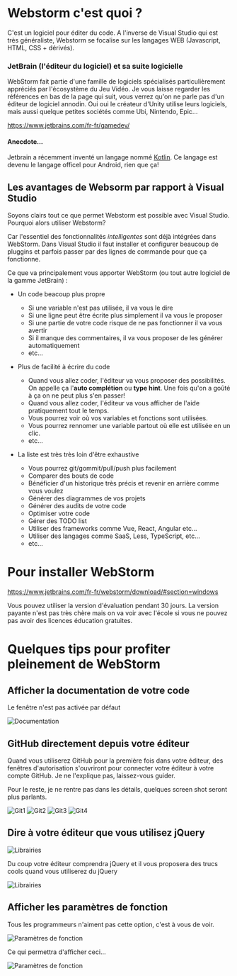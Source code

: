 # Webstorm c'est quoi ?

C'est un logiciel pour éditer du code. A l'inverse de Visual Studio qui est très généraliste, Webstorm se focalise sur les langages WEB (Javascript, HTML, CSS + dérivés).

### JetBrain (l'éditeur du logiciel) et sa suite logicielle
WebStorm fait partie d'une famille de logiciels spécialisés particulièrement appréciés par l'écosystème du Jeu Vidéo. Je vous laisse regarder les références en bas de la page qui suit, vous verrez qu'on ne parle pas d'un éditeur de logiciel annodin. Oui oui le créateur d'Unity utilise leurs logiciels, mais aussi quelque petites sociétés comme Ubi, Nintendo, Epic...

https://www.jetbrains.com/fr-fr/gamedev/

#### Anecdote...
Jetbrain a récemment inventé un langage nommé [Kotlin](https://developer.android.com/kotlin?hl=fr). Ce langage est devenu le langage officel pour Android, rien que ça!


## Les avantages de Websorm par rapport à Visual Studio

Soyons clairs tout ce que permet Webstorm est possible avec Visual Studio. Pourquoi alors utiliser Webstorm?

Car l'essentiel des fonctionnalités *intelligentes* sont déjà intégrées dans WebStorm. Dans Visual Studio il faut installer et configurer beaucoup de pluggins et parfois passer par des lignes de commande pour que ça fonctionne.

Ce que va principalement vous apporter WebStorm (ou tout autre logiciel de la gamme JetBrain) :

- Un code beacoup plus propre
   - Si une variable n'est pas utilisée, il va vous le dire
   - Si une ligne peut être écrite plus simplement il va vous le proposer
   - Si une partie de votre code risque de ne pas fonctionner il va vous avertir
   - Si il manque des commentaires, il va vous proposer de les générer automatiquement
   - etc...
   
- Plus de facilité à écrire du code
   - Quand vous allez coder, l'éditeur va vous proposer des possibilités. On appelle ça l'**auto complétion** ou **type hint**. Une fois qu'on a goûté à ça on ne peut plus s'en passer!
   - Quand vous allez coder, l'éditeur va vous afficher de l'aide pratiquement tout le temps.
   - Vous pourrez voir où vos variables et fonctions sont utilisées.
   - Vous pourrez rennomer une variable partout où elle est utilisée en un clic.
   - etc...
 
 - La liste est très très loin d'être exhaustive
    - Vous pourrez git/gommit/pull/push plus facilement
    - Comparer des bouts de code
    - Bénéficier d'un historique très précis et revenir en arrière comme vous voulez
    - Générer des diagrammes de vos projets
    - Générer des audits de votre code
    - Optimiser votre code
    - Gérer des TODO list
    - Utiliser des frameworks comme Vue, React, Angular etc...
    - Utiliser des langages comme SaaS, Less, TypeScript, etc...
    - etc...
   


# Pour installer WebStorm
https://www.jetbrains.com/fr-fr/webstorm/download/#section=windows

Vous pouvez utiliser la version d'évaluation pendant 30 jours. La version payante n'est pas très chère mais on va voir avec l'école si vous ne pouvez pas avoir des licences éducation gratuites.

# Quelques tips pour profiter pleinement de WebStorm

## Afficher la documentation de votre code

Le fenêtre n'est pas activée par défaut

![Documentation](webstorm-config-documentation.png)

## GitHub directement depuis votre éditeur

Quand vous utiliserez GitHub pour la première fois dans votre éditeur, des fenêtres d'autorisation s'ouvriront pour connecter votre éditeur à votre compte GitHub. Je ne l'explique pas, laissez-vous guider.

Pour le reste, je ne rentre pas dans les détails, quelques screen shot seront plus parlants.

![Git1](webstorm-git-1.png)
![Git2](webstorm-git-2.png)
![Git3](webstorm-git-3.png)
![Git4](webstorm-git-4.png)


## Dire à votre éditeur que vous utilisez jQuery

![Librairies](webstorm-config-jquery.png)

Du coup votre éditeur comprendra jQuery et il vous proposera des trucs cools quand vous utiliserez du jQuery

![Librairies](webstorm-config-jquery-2.png)


## Afficher les paramètres de fonction

Tous les programmeurs n'aiment pas cette option, c'est à vous de voir.

![Paramètres de fonction](webstorm-config-hints.png)

Ce qui permettra d'afficher ceci...

![Paramètres de fonction](webstorm-config-hints-2.png)
